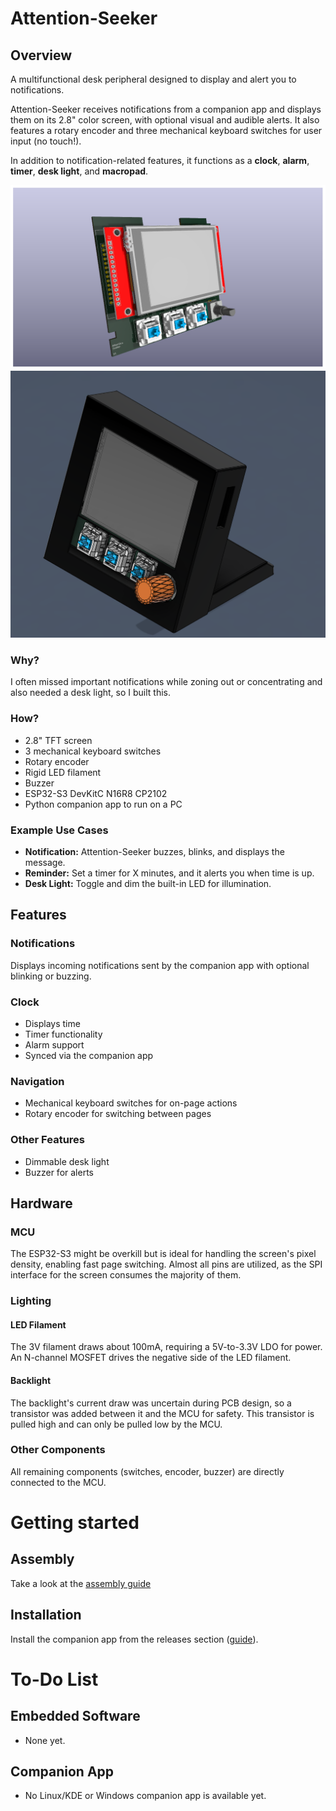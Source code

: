 # Attention-Seeker
## Overview
A multifunctional desk peripheral designed to display and alert you to notifications.

Attention-Seeker receives notifications from a companion app and displays them on its 2.8" color screen, with optional visual and audible alerts. It also features a rotary encoder and three mechanical keyboard switches for user input (no touch!).

In addition to notification-related features, it functions as a **clock**, **alarm**, **timer**, **desk light**, and **macropad**.

![Front View](pcb/pictures/front.png) ![Semi-Assembled](case/complete.png)

### Why?
I often missed important notifications while zoning out or concentrating and also needed a desk light, so I built this.

### How?
- 2.8" TFT screen
- 3 mechanical keyboard switches
- Rotary encoder
- Rigid LED filament
- Buzzer
- ESP32-S3 DevKitC N16R8 CP2102
- Python companion app to run on a PC

### Example Use Cases
- **Notification:** Attention-Seeker buzzes, blinks, and displays the message.
- **Reminder:** Set a timer for X minutes, and it alerts you when time is up.
- **Desk Light:** Toggle and dim the built-in LED for illumination.

## Features

### Notifications
Displays incoming notifications sent by the companion app with optional blinking or buzzing.

### Clock
- Displays time
- Timer functionality
- Alarm support
- Synced via the companion app

### Navigation
- Mechanical keyboard switches for on-page actions
- Rotary encoder for switching between pages

### Other Features
- Dimmable desk light
- Buzzer for alerts

## Hardware

### MCU
The ESP32-S3 might be overkill but is ideal for handling the screen's pixel density, enabling fast page switching. Almost all pins are utilized, as the SPI interface for the screen consumes the majority of them.

### Lighting

#### LED Filament
The 3V filament draws about 100mA, requiring a 5V-to-3.3V LDO for power. An N-channel MOSFET drives the negative side of the LED filament.

#### Backlight
The backlight's current draw was uncertain during PCB design, so a transistor was added between it and the MCU for safety. This transistor is pulled high and can only be pulled low by the MCU.

### Other Components
All remaining components (switches, encoder, buzzer) are directly connected to the MCU.

# Getting started
## Assembly
Take a look at the [assembly guide](assembly.md)

## Installation
Install the companion app from the releases section ([guide](companion.md)).

# To-Do List

## Embedded Software
- None yet.

## Companion App
- No Linux/KDE or Windows companion app is available yet.

